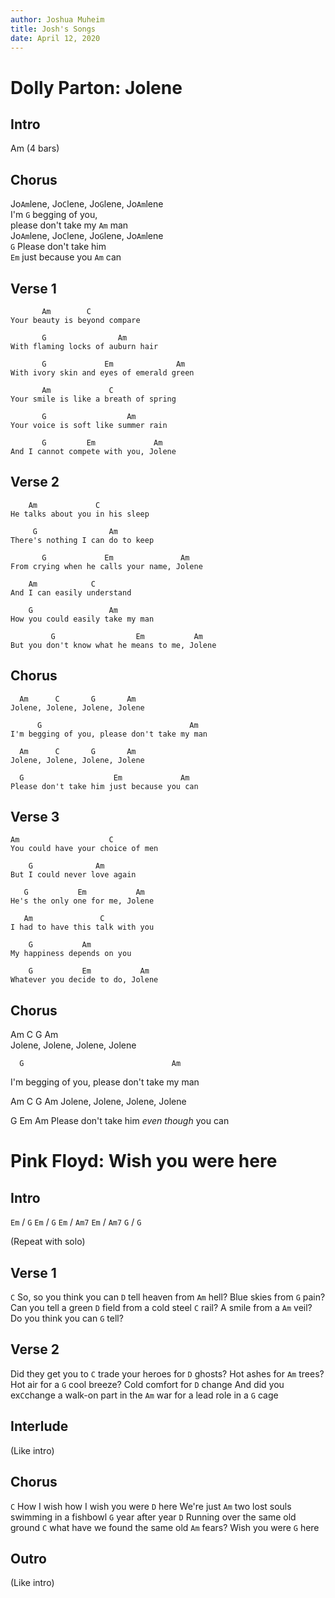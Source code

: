 ```yaml
---
author: Joshua Muheim
title: Josh's Songs
date: April 12, 2020
---
```


# Dolly Parton: Jolene

## Intro

Am (4 bars)
 
## Chorus

Jo`Am`lene, Jo`C`lene, Jo`G`lene, Jo`Am`lene  
I'm `G` begging of you,  
please don't take my `Am` man  
Jo`Am`lene, Jo`C`lene, Jo`G`lene, Jo`Am`lene  
`G` Please don't take him  
`Em` just because you `Am` can
 
## Verse 1

```
       Am        C
Your beauty is beyond compare

       G                Am
With flaming locks of auburn hair

       G             Em              Am
With ivory skin and eyes of emerald green

       Am             C
Your smile is like a breath of spring

       G                  Am
Your voice is soft like summer rain

       G         Em             Am
And I cannot compete with you, Jolene
```
 
## Verse 2

```
    Am             C
He talks about you in his sleep

     G                Am
There's nothing I can do to keep

       G             Em               Am
From crying when he calls your name, Jolene

    Am            C
And I can easily understand

    G                 Am
How you could easily take my man

         G                  Em           Am
But you don't know what he means to me, Jolene
```
 
## Chorus

```
  Am      C       G       Am
Jolene, Jolene, Jolene, Jolene

      G                                 Am
I'm begging of you, please don't take my man

  Am      C       G       Am
Jolene, Jolene, Jolene, Jolene

  G                    Em             Am
Please don't take him just because you can
```
 
## Verse 3

```
Am                    C
You could have your choice of men

    G              Am
But I could never love again

   G           Em           Am
He's the only one for me, Jolene

   Am               C
I had to have this talk with you

    G           Am
My happiness depends on you

    G           Em           Am
Whatever you decide to do, Jolene
```
 
## Chorus

  Am      C       G       Am  
Jolene, Jolene, Jolene, Jolene  
  
      G                                 Am  
I'm begging of you, please don't take my man  
  
  Am      C       G       Am
Jolene, Jolene, Jolene, Jolene

  G                    Em            Am
Please don't take him _even though_ you can

# Pink Floyd: Wish you were here

## Intro

`Em` / `G`
`Em` / `G`
`Em` / `Am7`
`Em` / `Am7`
`G` / `G`

(Repeat with solo)

## Verse 1

`C` So, so you think you can `D` tell
heaven from `Am` hell?
Blue skies from `G` pain?
Can you tell a green `D` field
from a cold steel `C` rail?
A smile from a `Am` veil?
Do you think you can `G` tell?

## Verse 2

Did they get you to `C` trade
your heroes for `D` ghosts?
Hot ashes for `Am` trees?
Hot air for a `G` cool breeze?
Cold comfort for `D` change
And did you ex`C`change
a walk-on part in the `Am` war
for a lead role in a `G` cage

## Interlude

(Like intro)

## Chorus

`C` How I wish
how I wish you were `D` here
We're just `Am` two lost souls
swimming in a fishbowl `G`
year after year `D`
Running over the same old ground `C`
what have we found
the same old `Am` fears?
Wish you were `G` here

## Outro

(Like intro)
